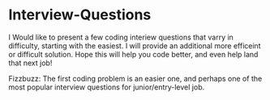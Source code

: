 # Interview-Questions
I Would like to present a few coding interiew questions that varry in difficulty, starting with the easiest. I will provide an additional more efficeint or difficult solution. 
Hope this will help you code better, and even help land that next job! 

Fizzbuzz:
The first coding problem is an easier one, and perhaps one of the most popular interview questions for junior/entry-level job.

